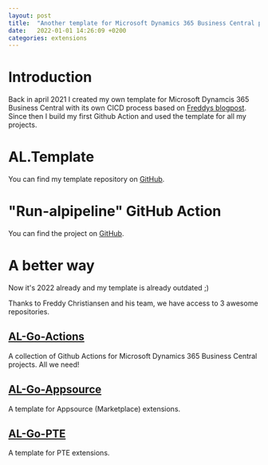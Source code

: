 ```yaml
---
layout: post
title:  "Another template for Microsoft Dynamics 365 Business Central projects"
date:   2022-01-01 14:26:09 +0200
categories: extensions
---
```


# Introduction

Back in april 2021 I created my own template for Microsoft Dynamcis 365 Business Central with its own CICD process based on [Freddys blogpost](https://freddysblog.com/2020/11/14/using-github-for-devops/). Since then I build my first Github Action and used the template for all my projects.

# AL.Template

You can find my template repository on [GitHub](https://github.com/juliandittmann/AL.Template).

# "Run-alpipeline" GitHub Action

You can find the project on [GitHub](https://github.com/juliandittmann/run-alpipeline).


# A better way

Now it's 2022 already and my template is already outdated ;) 

Thanks to Freddy Christiansen and his team, we have access to 3 awesome repositories.

## [AL-Go-Actions](https://github.com/microsoft/AL-Go-Actions)

A collection of Github Actions for Microsoft Dynamics 365 Business Central projects. All we need! 

## [AL-Go-Appsource](https://github.com/microsoft/AL-Go-AppSource)

A template for Appsource (Marketplace) extensions.

## [AL-Go-PTE](https://github.com/microsoft/AL-Go-PTE)

A template for PTE extensions.